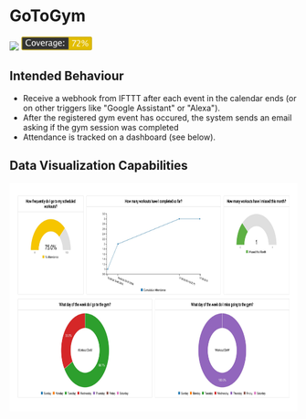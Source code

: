 # GoToGym
<img src="https://ci.jpoles1.com/api/badges/jpoles1/GoToGym/status.svg" height="25"/>     <a href="https://ci.jpoles1.com/jpoles1/GoToGym" target="_blank"><img src="https://raw.githubusercontent.com/jpoles1/GoToGym/master/coverage_badge.png" height="25"/></a>

## Intended Behaviour
- Receive a webhook from IFTTT after each event in the calendar ends (or on other triggers like "Google Assistant" or "Alexa").
- After the registered gym event has occured, the system sends an email asking if the gym session was completed
- Attendance is tracked on a dashboard (see below).

## Data Visualization Capabilities

<img src="https://raw.githubusercontent.com/jpoles1/GoToGym/master/data_preview.png.jpg" height="400"/>

